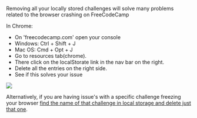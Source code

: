 Removing all your locally stored challenges will solve many problems related to the browser crashing on FreeCodeCamp

In Chrome:
* On 'freecodecamp.com' open your console
 * Windows: Ctrl + Shift + J
 * Mac OS: Cmd + Opt + J
* Go to resources tab(chrome). 
 * There click on the localStorate link in the nav bar on the right.
* Delete all the entries on the right side. 
* See if this solves your issue

![](https://cloud.githubusercontent.com/assets/6775919/9448820/911626ee-4a53-11e5-98c9-b2bf4ca50816.png)

Alternatively, if you are having issue's with a specific challenge freezing your browser [find the name of that challenge in local storage and delete just that one](https://github.com/FreeCodeCamp/FreeCodeCamp/wiki/How-to-clear-specific-values-from-your-browser's-local-storage).